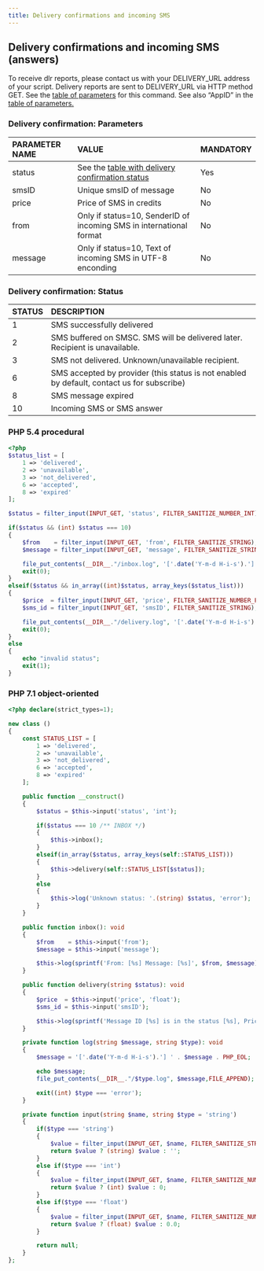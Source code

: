 ```yaml
---
title: Delivery confirmations and incoming SMS
---
```


## Delivery confirmations and incoming SMS (answers)
To receive dlr reports, please contact us with your DELIVERY_URL address of your script. Delivery reports are sent to DELIVERY_URL via HTTP method GET. See the [table of parameters](#delivery-confirmation-parameters) for this command. See also “AppID” in the [table of parameters.](http-low-level-api-send-bulk-sms-same-text.md#send-bulk-sms-with-same-text-parameters)


### Delivery confirmation: Parameters

| PARAMETER NAME | VALUE | MANDATORY |
|:--- |:--- |:--- |
|status|See the [table with delivery confirmation status](#delivery-confirmation-status)|	Yes|
|smsID|Unique smsID of message	|No|
|price|	Price of SMS in credits	|No|
|from|Only if status=10, SenderID of incoming SMS in international format|	No|
|message|	Only if status=10, Text of incoming SMS in UTF-8 enconding|	No|


### Delivery confirmation: Status

|STATUS|	DESCRIPTION|
|:--- |:--- |
|1|	SMS successfully delivered|
|2|	SMS buffered on SMSC. SMS will be delivered later. Recipient is unavailable.|
|3	|SMS not delivered. Unknown/unavailable recipient.|
|6	|SMS accepted by provider (this status is not enabled by default, contact us for subscribe)|
|8	|SMS message expired|
|10	|Incoming SMS or SMS answer|

### PHP 5.4 procedural
``` php
<?php
$status_list = [
    1 => 'delivered',
    2 => 'unavailable',
    3 => 'not_delivered',
    6 => 'accepted',
    8 => 'expired'
];

$status = filter_input(INPUT_GET, 'status', FILTER_SANITIZE_NUMBER_INT);

if($status && (int) $status === 10)
{
    $from    = filter_input(INPUT_GET, 'from', FILTER_SANITIZE_STRING);
    $message = filter_input(INPUT_GET, 'message', FILTER_SANITIZE_STRING);

    file_put_contents(__DIR__."/inbox.log", '['.date('Y-m-d H-i-s').'] ' .sprintf('From: [%s] Message: [%s]', $from, $message) . PHP_EOL,FILE_APPEND);
    exit(0);
}
elseif($status && in_array((int)$status, array_keys($status_list)))
{
    $price  = filter_input(INPUT_GET, 'price', FILTER_SANITIZE_NUMBER_FLOAT);
    $sms_id = filter_input(INPUT_GET, 'smsID', FILTER_SANITIZE_STRING);

    file_put_contents(__DIR__."/delivery.log", '['.date('Y-m-d H-i-s').'] ' .sprintf('Message ID [%s] is in the status [%s], Price: [%f]', $sms_id, $status_list[$status], $price) . PHP_EOL,FILE_APPEND);
    exit(0);
}
else
{
    echo "invalid status";
    exit(1);
}
```

### PHP 7.1 object-oriented
``` php
<?php declare(strict_types=1);

new class ()
{
    const STATUS_LIST = [
        1 => 'delivered',
        2 => 'unavailable',
        3 => 'not_delivered',
        6 => 'accepted',
        8 => 'expired'
    ];

    public function __construct()
    {
        $status = $this->input('status', 'int');

        if($status === 10 /** INBOX */)
        {
            $this->inbox();
        }
        elseif(in_array($status, array_keys(self::STATUS_LIST)))
        {
            $this->delivery(self::STATUS_LIST[$status]);
        }
        else
        {
            $this->log('Unknown status: '.(string) $status, 'error');
        }
    }

    public function inbox(): void
    {
        $from    = $this->input('from');
        $message = $this->input('message');

        $this->log(sprintf('From: [%s] Message: [%s]', $from, $message), 'inbox');
    }

    public function delivery(string $status): void
    {
        $price  = $this->input('price', 'float');
        $sms_id = $this->input('smsID');

        $this->log(sprintf('Message ID [%s] is in the status [%s], Price: [%f]', $sms_id, $status, $price), 'delivery');
    }

    private function log(string $message, string $type): void
    {
        $message = '['.date('Y-m-d H-i-s').'] ' . $message . PHP_EOL;

        echo $message;
        file_put_contents(__DIR__."/$type.log", $message,FILE_APPEND);

        exit((int) $type === 'error');
    }

    private function input(string $name, string $type = 'string')
    {
        if($type === 'string')
        {
            $value = filter_input(INPUT_GET, $name, FILTER_SANITIZE_STRING);
            return $value ? (string) $value : '';
        }
        else if($type === 'int')
        {
            $value = filter_input(INPUT_GET, $name, FILTER_SANITIZE_NUMBER_INT);
            return $value ? (int) $value : 0;
        }
        else if($type === 'float')
        {
            $value = filter_input(INPUT_GET, $name, FILTER_SANITIZE_NUMBER_FLOAT);
            return $value ? (float) $value : 0.0;
        }

        return null;
    }
};
```
